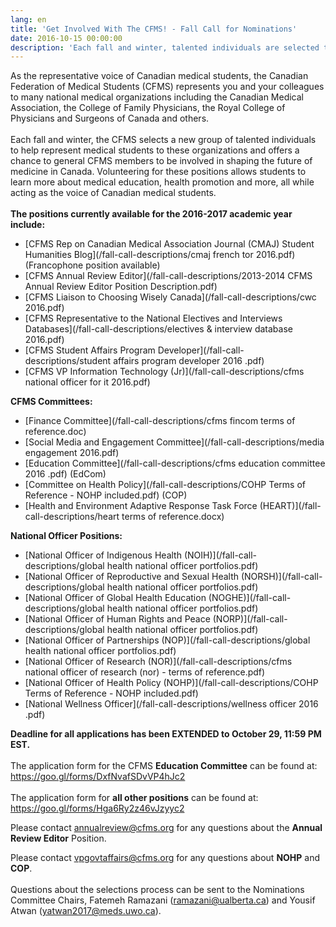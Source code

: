 ```yaml
---
lang: en
title: 'Get Involved With The CFMS! - Fall Call for Nominations'
date: 2016-10-15 00:00:00
description: 'Each fall and winter, talented individuals are selected to help run various portfolios within the CFMS and to represent us to external groups. You could be one of them!'
---
```



As the representative voice of Canadian medical students, the Canadian Federation of Medical Students (CFMS) represents you and your colleagues to many national medical organizations including the Canadian Medical Association, the College of Family Physicians, the Royal College of Physicians and Surgeons of Canada and others.
<br>
<br>Each fall and winter, the CFMS selects a new group of talented individuals to help represent medical students to these organizations and offers a chance to general CFMS members to be involved in shaping the future of medicine in Canada. Volunteering for these positions allows students to learn more about medical education, health promotion and more, all while acting as the voice of Canadian medical students.
<br>
<br>**The positions currently available for the 2016-2017 academic year include:**

* [CFMS Rep on Canadian Medical Association Journal (CMAJ) Student Humanities Blog](/fall-call-descriptions/cmaj french tor 2016.pdf) (Francophone position available)
* [CFMS Annual Review Editor](/fall-call-descriptions/2013-2014 CFMS Annual Review Editor Position Description.pdf)
* [CFMS Liaison to Choosing Wisely Canada](/fall-call-descriptions/cwc 2016.pdf)
* [CFMS Representative to the National Electives and Interviews Databases](/fall-call-descriptions/electives &amp; interview database 2016.pdf)
* [CFMS Student Affairs Program Developer](/fall-call-descriptions/student affairs program developer 2016 .pdf)
* [CFMS VP Information Technology (Jr)](/fall-call-descriptions/cfms national officer for it 2016.pdf)

**CFMS Committees:**

* [Finance Committee](/fall-call-descriptions/cfms fincom terms of reference.doc)
* [Social Media and Engagement Committee](/fall-call-descriptions/media engagement 2016.pdf)
* [Education Committee](/fall-call-descriptions/cfms education committee 2016 .pdf)&nbsp;(EdCom)
* [Committee on Health Policy](/fall-call-descriptions/COHP Terms of Reference - NOHP included.pdf)&nbsp;(COP)
* [Health and Environment Adaptive Response Task Force (HEART)](/fall-call-descriptions/heart terms of reference.docx)

**National Officer Positions:**

* [National Officer of Indigenous Health (NOIH)](/fall-call-descriptions/global health national officer portfolios.pdf)
* [National Officer of Reproductive and Sexual Health (NORSH)](/fall-call-descriptions/global health national officer portfolios.pdf)
* [National Officer of Global Health Education (NOGHE)](/fall-call-descriptions/global health national officer portfolios.pdf)
* [National Officer of Human Rights and Peace (NORP)](/fall-call-descriptions/global health national officer portfolios.pdf)
* [National Officer of Partnerships (NOP)](/fall-call-descriptions/global health national officer portfolios.pdf)
* [National Officer of Research (NOR)](/fall-call-descriptions/cfms national officer of research (nor) - terms of reference.pdf)
* [National Officer of Health Policy (NOHP)](/fall-call-descriptions/COHP Terms of Reference - NOHP included.pdf)
* [National Wellness Officer](/fall-call-descriptions/wellness officer 2016 .pdf)

**Deadline for all applications has been EXTENDED to October 29, 11:59 PM EST.**
<br>
<br>The application form for the CFMS **Education Committee** can be found at: https://goo.gl/forms/DxfNvafSDvVP4hJc2
<br>
<br>The application form for **all other positions** can be found at: https://goo.gl/forms/Hga6Ry2z46vJzyyc2

Please contact annualreview@cfms.org for any questions about the **Annual Review Editor** Position.

Please contact vpgovtaffairs@cfms.org for any questions about **NOHP** and **COP**.
<br>
<br>Questions about the selections process can be sent to the Nominations Committee Chairs, Fatemeh Ramazani (ramazani@ualberta.ca) and Yousif Atwan (yatwan2017@meds.uwo.ca).